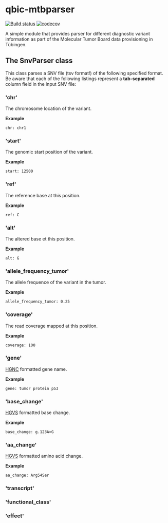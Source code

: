 # qbic-mtbparser

[![Build status](https://travis-ci.org/qbicsoftware/qbic-centraxx-mtb-wf.svg?branch=development)](https://travis-ci.org/qbicsoftware/qbic-centraxx-mtb-wf/) [![codecov](https://codecov.io/gh/qbicsoftware/qbic-centraxx-mtb-wf/branch/development/graph/badge.svg)](https://codecov.io/gh/qbicsoftware/qbic-centraxx-mtb-wf)


A simple module that provides parser for different diagnostic variant information as part of the Molecular Tumor Board data provisioning in Tübingen.

## The SnvParser class
This class parses a SNV file (tsv format!) of the following specified format. Be aware that each of the following listings represent a **tab-separated** column field in the input SNV file:

### 'chr'
The chromosome location of the variant.

**Example**

``chr: chr1``

### 'start'
The genomic start position of the variant.

**Example**

``start: 12500``

### 'ref'
The reference base at this position.

**Example**

``ref: C``

### 'alt'
The altered base et this position.

**Example**

``alt: G``

### 'allele\_frequency\_tumor'
The allele frequence of the variant in the tumor.

**Example**

``allele_frequency_tumor: 0.25``

### 'coverage'
The read coverage mapped at this position.

**Example**

``coverage: 100``

### 'gene'
[HGNC](https://www.genenames.org) formatted gene name.

**Example**

``gene: tumor protein p53``

### 'base_change'
[HGVS](http://varnomen.hgvs.org/recommendations/DNA/) formatted base change.

**Example**

``base_change: g.123A>G``

### 'aa_change'
[HGVS](http://varnomen.hgvs.org/recommendations/DNA/) formatted amino acid change.

**Example**

``aa_change: Arg54Ser``


### 'transcript'

### 'functional\_class'

### 'effect'


